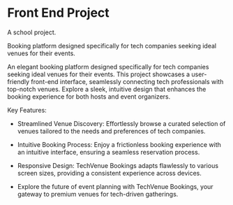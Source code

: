 # Front End Project
A school project.

Booking platform designed specifically for tech companies seeking ideal venues for their events.

An elegant booking platform designed specifically for tech companies seeking ideal venues for their events. This project showcases a user-friendly front-end interface, seamlessly connecting tech professionals with top-notch venues. Explore a sleek, intuitive design that enhances the booking experience for both hosts and event organizers.

Key Features:

* Streamlined Venue Discovery: Effortlessly browse a curated selection of venues tailored to the needs and preferences of tech companies.
  
* Intuitive Booking Process: Enjoy a frictionless booking experience with an intuitive interface, ensuring a seamless reservation process.

* Responsive Design: TechVenue Bookings adapts flawlessly to various screen sizes, providing a consistent experience across devices.

* Explore the future of event planning with TechVenue Bookings, your gateway to premium venues for tech-driven gatherings.
